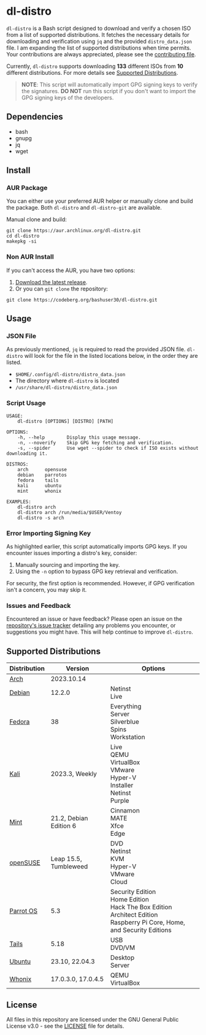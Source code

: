 # dl-distro

`dl-distro` is a Bash script designed to download and verify a chosen ISO from a list of supported distributions. It fetches the necessary details for downloading and verification using `jq` and the provided `distro_data.json` file. I am expanding the list of supported distributions when time permits. Your contributions are always appreciated, please see the [contributing file](https://codeberg.org/bashuser30/dl-distro/src/branch/master/CONTRIBUTING.md).

Currently, `dl-distro` supports downloading **133** different ISOs from **10** different distributions. For more details see [Supported Distributions](#supported-distributions).

> **NOTE**: This script will automatically import GPG signing keys to verify the signatures. **DO NOT** run this script if you don't want to import the GPG signing keys of the developers.

## Dependencies

- bash
- gnupg
- jq
- wget

## Install

### AUR Package

You can either use your preferred AUR helper or manually clone and build the package. Both `dl-distro` and `dl-distro-git` are available.

Manual clone and build:

```
git clone https://aur.archlinux.org/dl-distro.git
cd dl-distro
makepkg -si
```

### Non AUR Install

If you can't access the AUR, you have two options:

1. [Download the latest release](https://codeberg.org/bashuser30/dl-distro/releases/latest).
2. Or you can `git clone` the repository:

```
git clone https://codeberg.org/bashuser30/dl-distro.git
```

## Usage

### JSON File

As previously mentioned, `jq` is required to read the provided JSON file. `dl-distro` will look for the file in the listed locations below, in the order they are listed.

- `$HOME/.config/dl-distro/distro_data.json`
- The directory where `dl-distro` is located
- `/usr/share/dl-distro/distro_data.json`

### Script Usage

```
USAGE:
    dl-distro [OPTIONS] [DISTRO] [PATH]

OPTIONS:
    -h, --help        Display this usage message.
    -n, --noverify    Skip GPG key fetching and verification.
    -s, --spider      Use wget --spider to check if ISO exists without downloading it.

DISTROS:
    arch      opensuse
    debian    parrotos
    fedora    tails
    kali      ubuntu
    mint      whonix

EXAMPLES:
    dl-distro arch
    dl-distro arch /run/media/$USER/Ventoy
    dl-distro -s arch
```

### Error Importing Signing Key

As highlighted earlier, this script automatically imports GPG keys. If you encounter issues importing a distro's key, consider:

1. Manually sourcing and importing the key.
2. Using the `-n` option to bypass GPG key retrieval and verification.

For security, the first option is recommended. However, if GPG verification isn't a concern, you may skip it.

### Issues and Feedback

Encountered an issue or have feedback? Please open an issue on the [repository's issue tracker](https://codeberg.org/bashuser30/dl-distro/issues) detailing any problems you encounter, or suggestions you might have. This will help continue to improve `dl-distro`.

## Supported Distributions

| Distribution | Version   | Options |
|--------------|-----------|---------|
| [Arch](https://archlinux.org) | 2023.10.14 | |
| [Debian](https://debian.org)  | 12.2.0 | Netinst <br> Live |
| [Fedora](https://fedoraproject.org) | 38 | Everything <br> Server <br> Silverblue <br> Spins <br> Workstation |
| [Kali](https://kali.org) | 2023.3, Weekly | Live <br> QEMU <br> VirtualBox <br> VMware <br> Hyper-V <br> Installer <br> Netinst <br> Purple |
| [Mint](https://linuxmint.com) | 21.2, Debian Edition 6 | Cinnamon <br> MATE <br> Xfce <br> Edge |
| [openSUSE](https://opensuse.org) | Leap 15.5, Tumbleweed | DVD <br> Netinst <br> KVM <br> Hyper-V <br> VMware <br> Cloud |
| [Parrot OS](https://parrotlinux.org) | 5.3 | Security Edition <br> Home Edition <br> Hack The Box Edition <br> Architect Edition <br> Raspberry Pi Core, Home, and Security Editions |
| [Tails](https://tails.net) | 5.18 | USB <br> DVD/VM |
| [Ubuntu](https://ubuntu.com) | 23.10, 22.04.3 | Desktop <br> Server |
| [Whonix](https://whonix.org) | 17.0.3.0, 17.0.4.5 | QEMU <br> VirtualBox |

## License

All files in this repository are licensed under the GNU General Public License v3.0 - see the [LICENSE](LICENSE) file for details.
